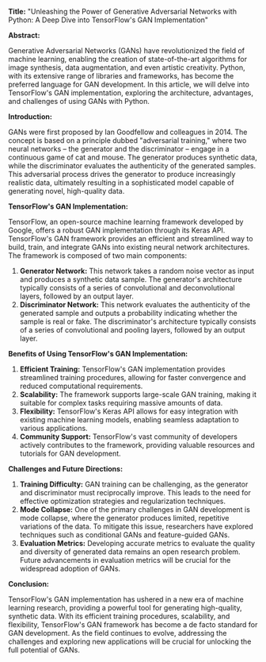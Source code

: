 **Title:** "Unleashing the Power of Generative Adversarial Networks with Python: A Deep Dive into TensorFlow's GAN Implementation"

**Abstract:**

Generative Adversarial Networks (GANs) have revolutionized the field of machine learning, enabling the creation of state-of-the-art algorithms for image synthesis, data augmentation, and even artistic creativity. Python, with its extensive range of libraries and frameworks, has become the preferred language for GAN development. In this article, we will delve into TensorFlow's GAN implementation, exploring the architecture, advantages, and challenges of using GANs with Python.

**Introduction:**

GANs were first proposed by Ian Goodfellow and colleagues in 2014. The concept is based on a principle dubbed "adversarial training," where two neural networks – the generator and the discriminator – engage in a continuous game of cat and mouse. The generator produces synthetic data, while the discriminator evaluates the authenticity of the generated samples. This adversarial process drives the generator to produce increasingly realistic data, ultimately resulting in a sophisticated model capable of generating novel, high-quality data.

**TensorFlow's GAN Implementation:**

TensorFlow, an open-source machine learning framework developed by Google, offers a robust GAN implementation through its Keras API. TensorFlow's GAN framework provides an efficient and streamlined way to build, train, and integrate GANs into existing neural network architectures. The framework is composed of two main components:

1. **Generator Network:** This network takes a random noise vector as input and produces a synthetic data sample. The generator's architecture typically consists of a series of convolutional and deconvolutional layers, followed by an output layer.
2. **Discriminator Network:** This network evaluates the authenticity of the generated sample and outputs a probability indicating whether the sample is real or fake. The discriminator's architecture typically consists of a series of convolutional and pooling layers, followed by an output layer.

**Benefits of Using TensorFlow's GAN Implementation:**

1. **Efficient Training:** TensorFlow's GAN implementation provides streamlined training procedures, allowing for faster convergence and reduced computational requirements.
2. **Scalability:** The framework supports large-scale GAN training, making it suitable for complex tasks requiring massive amounts of data.
3. **Flexibility:** TensorFlow's Keras API allows for easy integration with existing machine learning models, enabling seamless adaptation to various applications.
4. **Community Support:** TensorFlow's vast community of developers actively contributes to the framework, providing valuable resources and tutorials for GAN development.

**Challenges and Future Directions:**

1. **Training Difficulty:** GAN training can be challenging, as the generator and discriminator must reciprocally improve. This leads to the need for effective optimization strategies and regularization techniques.
2. **Mode Collapse:** One of the primary challenges in GAN development is mode collapse, where the generator produces limited, repetitive variations of the data. To mitigate this issue, researchers have explored techniques such as conditional GANs and feature-guided GANs.
3. **Evaluation Metrics:** Developing accurate metrics to evaluate the quality and diversity of generated data remains an open research problem. Future advancements in evaluation metrics will be crucial for the widespread adoption of GANs.

**Conclusion:**

TensorFlow's GAN implementation has ushered in a new era of machine learning research, providing a powerful tool for generating high-quality, synthetic data. With its efficient training procedures, scalability, and flexibility, TensorFlow's GAN framework has become a de facto standard for GAN development. As the field continues to evolve, addressing the challenges and exploring new applications will be crucial for unlocking the full potential of GANs.